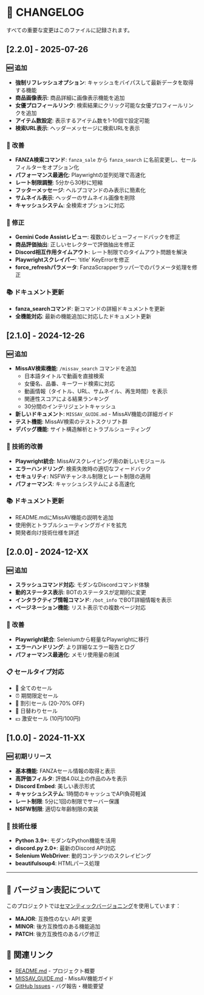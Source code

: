 # 📝 CHANGELOG

すべての重要な変更はこのファイルに記録されます。

## [2.2.0] - 2025-07-26

### 🆕 追加
- **強制リフレッシュオプション**: キャッシュをバイパスして最新データを取得する機能
- **商品画像表示**: 商品詳細に画像表示機能を追加
- **女優プロフィールリンク**: 検索結果にクリック可能な女優プロフィールリンクを追加
- **アイテム数設定**: 表示するアイテム数を1-10個で設定可能
- **検索URL表示**: ヘッダーメッセージに検索URLを表示

### 🔧 改善
- **FANZA検索コマンド**: `fanza_sale` から `fanza_search` に名前変更し、セールフィルターをオプション化
- **パフォーマンス最適化**: Playwrightの並列処理で高速化
- **レート制限調整**: 5分から30秒に短縮
- **フッターメッセージ**: ヘルプコマンドのみ表示に簡素化
- **サムネイル表示**: ヘッダーのサムネイル画像を削除
- **キャッシュシステム**: 全検索オプションに対応

### 🐛 修正
- **Gemini Code Assistレビュー**: 複数のレビューフィードバックを修正
- **商品評価抽出**: 正しいセレクターで評価抽出を修正
- **Discord相互作用タイムアウト**: レート制限でのタイムアウト問題を解決
- **Playwrightスクレイパー**: 'title' KeyErrorを修正
- **force_refreshパラメータ**: FanzaScrapperラッパーでのパラメータ処理を修正

### 📚 ドキュメント更新
- **fanza_searchコマンド**: 新コマンドの詳細ドキュメントを更新
- **全機能対応**: 最新の機能追加に対応したドキュメント更新

## [2.1.0] - 2024-12-26

### 🆕 追加
- **MissAV検索機能**: `/missav_search` コマンドを追加
  - 日本語タイトルで動画を直接検索
  - 女優名、品番、キーワード検索に対応
  - 動画情報（タイトル、URL、サムネイル、再生時間）を表示
  - 関連性スコアによる結果ランキング
  - 30分間のインテリジェントキャッシュ
- **新しいドキュメント**: `MISSAV_GUIDE.md` - MissAV機能の詳細ガイド
- **テスト機能**: MissAV検索のテストスクリプト群
- **デバッグ機能**: サイト構造解析とトラブルシューティング

### 🔧 技術的改善
- **Playwright統合**: MissAVスクレイピング用の新しいモジュール
- **エラーハンドリング**: 検索失敗時の適切なフィードバック
- **セキュリティ**: NSFWチャンネル制限とレート制限の適用
- **パフォーマンス**: キャッシュシステムによる高速化

### 📚 ドキュメント更新
- README.mdにMissAV機能の説明を追加
- 使用例とトラブルシューティングガイドを拡充
- 開発者向け技術仕様を詳述

## [2.0.0] - 2024-12-XX

### 🆕 追加
- **スラッシュコマンド対応**: モダンなDiscordコマンド体験
- **動的ステータス表示**: BOTのステータスが定期的に変更
- **インタラクティブ情報コマンド**: `/bot_info` でBOT詳細情報を表示
- **ページネーション機能**: リスト表示での複数ページ対応

### 🔧 改善
- **Playwright統合**: Seleniumから軽量なPlaywrightに移行
- **エラーハンドリング**: より詳細なエラー報告とログ
- **パフォーマンス最適化**: メモリ使用量の削減

### 📋 セールタイプ対応
- 🎯 全てのセール
- ⏰ 期間限定セール  
- 💸 割引セール (20-70% OFF)
- 📅 日替わりセール
- 💴 激安セール (10円/100円)

## [1.0.0] - 2024-11-XX

### 🆕 初期リリース
- **基本機能**: FANZAセール情報の取得と表示
- **高評価フィルタ**: 評価4.0以上の作品のみを表示
- **Discord Embed**: 美しい表示形式
- **キャッシュシステム**: 1時間のキャッシュでAPI負荷軽減
- **レート制限**: 5分に1回の制限でサーバー保護
- **NSFW制限**: 適切な年齢制限の実装

### 🔧 技術仕様
- **Python 3.9+**: モダンなPython機能を活用
- **discord.py 2.0+**: 最新のDiscord API対応
- **Selenium WebDriver**: 動的コンテンツのスクレイピング
- **beautifulsoup4**: HTMLパース処理

---

## 📝 バージョン表記について

このプロジェクトでは[セマンティックバージョニング](https://semver.org/)を使用しています：

- **MAJOR**: 互換性のない API 変更
- **MINOR**: 後方互換性のある機能追加
- **PATCH**: 後方互換性のあるバグ修正

## 🔗 関連リンク

- [README.md](README.md) - プロジェクト概要
- [MISSAV_GUIDE.md](MISSAV_GUIDE.md) - MissAV機能ガイド
- [GitHub Issues](https://github.com/lalalasyun/fanza-discord-bot/issues) - バグ報告・機能要望